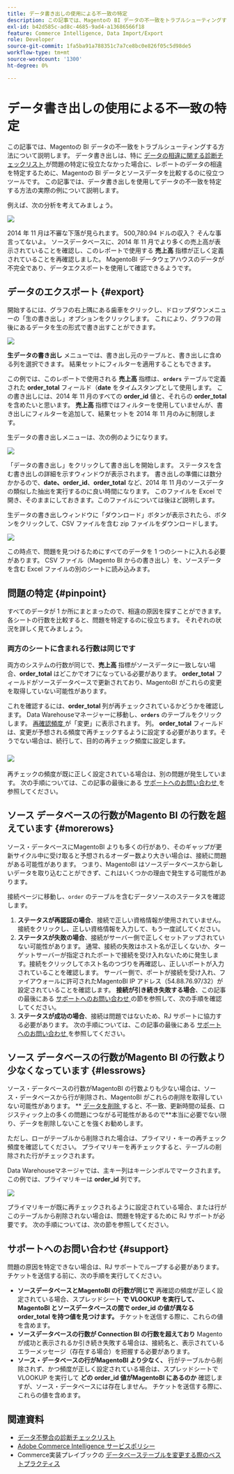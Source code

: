 ```yaml
---
title: データ書き出しの使用による不一致の特定
description: この記事では、Magentoの BI データの不一致をトラブルシューティングする方法について説明します。 データエクスポートは、特に [data dispensity diagnostic checklist] （https://experienceleague.adobe.com/en/docs/commerce-knowledge-base/kb/troubleshooting/miscellaneous/diagnosing-a-data-discrepancy）で問題を特定できなかった場合に、レポートでデータの相違を特定するために、Magentoの BI データとソースデータを比較するのに便利なツールです。 この記事では、データ書き出しを使用してデータの不一致を特定する方法の実際の例について説明します。
exl-id: b42d585c-ad8c-4685-9ad4-a13686566f18
feature: Commerce Intelligence, Data Import/Export
role: Developer
source-git-commit: 1fa5ba91a788351c7a7ce8bc0e826f05c5d98de5
workflow-type: tm+mt
source-wordcount: '1300'
ht-degree: 0%

---
```


# データ書き出しの使用による不一致の特定

この記事では、Magentoの BI データの不一致をトラブルシューティングする方法について説明します。 データ書き出しは、特に [ データの相違に関する診断チェックリスト ](https://experienceleague.adobe.com/en/docs/commerce-knowledge-base/kb/troubleshooting/miscellaneous/diagnosing-a-data-discrepancy) が問題の特定に役立たなかった場合に、レポートのデータの相違を特定するために、Magentoの BI データとソースデータを比較するのに役立つツールです。 この記事では、データ書き出しを使用してデータの不一致を特定する方法の実際の例について説明します。

例えば、次の分析を考えてみましょう。

![](assets/Exports_Discrepancies_1.png)

2014 年 11 月は不審な下落が見られます。 500,780.94 ドルの収入？ そんな事言ってないよ。 ソースデータベースに、2014 年 11 月でより多くの売上高が表示されていることを確認し、このレポートで使用する **売上高** 指標が正しく定義されていることを再確認しました。 MagentoBI データウェアハウスのデータが不完全であり、データエクスポートを使用して確認できるようです。

## データのエクスポート {#export}

開始するには、グラフの右上隅にある歯車をクリックし、ドロップダウンメニューの「生の書き出し」オプションをクリックします。 これにより、グラフの背後にあるデータを生の形式で書き出すことができます。

![](assets/Export_Discrepancies_5.gif)

**生データの書き出し** メニューでは、書き出し元のテーブルと、書き出しに含める列を選択できます。 結果セットにフィルターを適用することもできます。

この例では、このレポートで使用される **売上高** 指標は、**`orders`** テーブルで定義された **order\_total** フィールド（**date** をタイムスタンプとして使用します。 この書き出しには、2014 年 11 月のすべての **order\_id** 値と、それらの **order\_total** を含めたいと思います。 **売上高** 指標ではフィルターを使用していませんが、書き出しにフィルターを追加して、結果セットを 2014 年 11 月のみに制限します。

生データの書き出しメニューは、次の例のようになります。

![](assets/Exports_Discrepancies_2.png)

「データの書き出し」をクリックして書き出しを開始します。 ステータスを含む書き出しの詳細を示すウィンドウが表示されます。 書き出しの準備には数分かかるので、**date、order\_id**、**order\_total** など、2014 年 11 月のソースデータの類似した抽出を実行するのに良い時間になります。 このファイルを Excel で開き、そのままにしておきます。このファイルについては後ほど説明します。

生データの書き出しウィンドウに「ダウンロード」ボタンが表示されたら、ボタンをクリックして、CSV ファイルを含む zip ファイルをダウンロードします。

![](assets/Export_Discrepancies_6.png)

この時点で、問題を見つけるためにすべてのデータを 1 つのシートに入れる必要があります。 CSV ファイル（Magento BI からの書き出し）を、ソースデータを含む Excel ファイルの別のシートに読み込みます。

## 問題の特定 {#pinpoint}

すべてのデータが 1 か所にまとまったので、相違の原因を探すことができます。 各シートの行数を比較すると、問題を特定するのに役立ちます。 それぞれの状況を詳しく見てみましょう。

### 両方のシートに含まれる行数は同じです

両方のシステムの行数が同じで、**売上高** 指標がソースデータに一致しない場合、**order\_total** はどこかでオフになっている必要があります。 **order\_total** フィールドがソースデータベースで更新されており、MagentoBI がこれらの変更を取得していない可能性があります。

これを確認するには、**order\_total** 列が再チェックされているかどうかを確認します。 Data Warehouseマネージャーに移動し、**`orders`** のテーブルをクリックします。 [ 再確認頻度 ](https://experienceleague.adobe.com/docs/commerce-business-intelligence/mbi/analyze/warehouse-manager/cfg-data-rechecks.html) が「変更」に表示されます。 列。 **order\_total** フィールドは、変更が予想される頻度で再チェックするように設定する必要があります。そうでない場合は、続行して、目的の再チェック頻度に設定します。

### ![](assets/Export_Discrepancies_4.gif)

再チェックの頻度が既に正しく設定されている場合は、別の問題が発生しています。 次の手順については、この記事の最後にある [ サポートへのお問い合わせ ](#support) を参照してください。

## ソース データベースの行数がMagento BI の行数を超えています {#morerows}

ソース・データベースにMagentoBI よりも多くの行があり、そのギャップが更新サイクル中に受け取ると予想されるオーダー数より大きい場合は、接続に問題がある可能性があります。 つまり、MagentoBI はソースデータベースから新しいデータを取り込むことができず、これはいくつかの理由で発生する可能性があります。

接続ページに移動し、`order` のテーブルを含むデータソースのステータスを確認します。

1. **ステータスが再認証の場合**、接続で正しい資格情報が使用されていません。 接続をクリックし、正しい資格情報を入力して、もう一度試してください。
1. **ステータスが失敗の場合**、接続がサーバー側で正しくセットアップされていない可能性があります。 通常、接続の失敗はホスト名が正しくないか、ターゲットサーバーが指定されたポートで接続を受け入れないために発生します。接続をクリックしてホスト名のつづりを再確認し、正しいポートが入力されていることを確認します。 サーバー側で、ポートが接続を受け入れ、ファイアウォールに許可されたMagentoBI IP アドレス（54.88.76.97/32）が設定されていることを確認します。 **接続が引き続き失敗する場合**、この記事の最後にある [ サポートへのお問い合わせ ](#support) の節を参照して、次の手順を確認してください。
1. **ステータスが成功の場合**、接続は問題ではないため、RJ サポートに協力する必要があります。 次の手順については、この記事の最後にある [ サポートへのお問い合わせ ](#support) を参照してください。

## ソース データベースの行数がMagento BI の行数より少なくなっています {#lessrows}

ソース・データベースの行数がMagentoBI の行数よりも少ない場合は、ソース・データベースから行が削除され、MagentoBI がこれらの削除を取得していない可能性があります。 ** [ データを削除 ](https://experienceleague.adobe.com/docs/commerce-business-intelligence/mbi/best-practices/data/opt-db-analysis.html) すると、不一致、更新時間の延長、ロジスティック上の多くの問題につながる可能性があるので**本当に必要でない限り、データを削除しないことを強くお勧めします。

ただし、ローがテーブルから削除された場合は、プライマリ・キーの再チェック頻度を確認してください。 プライマリキーを再チェックすると、テーブルの削除された行がチェックされます。

Data Warehouseマネージャでは、主キー列はキーシンボルでマークされます。 この例では、プライマリキーは **order\_id** 列です。

![](assets/Export_Discrepancies_3.png)

プライマリキーが既に再チェックされるように設定されている場合、または行がこのテーブルから削除されない場合は、問題を特定するために RJ サポートが必要です。 次の手順については、次の節を参照してください。

## サポートへのお問い合わせ {#support}

問題の原因を特定できない場合は、RJ サポートでループする必要があります。 チケットを送信する前に、次の手順を実行してください。

* **ソースデータベースとMagentoBI の行数が同じで** 再確認の頻度が正しく設定されている場合、スプレッドシート **で VLOOKUP を実行して、MagentoBI とソースデータベースの間で order\_id の値が異なる order\_total を持つ値を見つけます。** チケットを送信する際に、これらの値を含めます。
* **ソースデータベースの行数が Connection BI の行数を超えており** Magentoが成功と表示されるか引き続き失敗する場合は、接続名と、表示されているエラーメッセージ（存在する場合）を把握する必要があります。
* **ソース・データベースの行がMagentoBI より少なく、** 行がテーブルから削除されず、かつ頻度が正しく設定されている場合は、スプレッドシートで VLOOKUP を実行して **どの order\_id 値がMagentoBI にあるのか** 確認しますが、ソース・データベースには存在しません。 チケットを送信する際に、これらの値を含めます。

## 関連資料

* [ データ不整合の診断チェックリスト ](https://experienceleague.adobe.com/en/docs/commerce-knowledge-base/kb/troubleshooting/miscellaneous/diagnosing-a-data-discrepancy)
* [Adobe Commerce Intelligence サービスポリシー ](https://experienceleague.adobe.com/en/docs/commerce-knowledge-base/kb/troubleshooting/miscellaneous/mbi-service-policies)
* Commerce実装プレイブックの [ データベーステーブルを変更する際のベストプラクティス ](https://experienceleague.adobe.com/en/docs/commerce-operations/implementation-playbook/best-practices/development/modifying-core-and-third-party-tables#why-adobe-recommends-avoiding-modifications)

